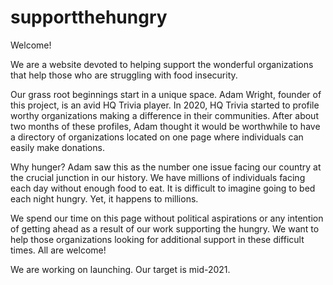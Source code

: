 # supportthehungry
Welcome!

We are a website devoted to helping support the wonderful organizations that help those who are struggling with food insecurity.

Our grass root beginnings start in a unique space. Adam Wright, founder of this project, is an avid HQ Trivia player. In 2020, HQ Trivia started to profile worthy organizations making a difference in their communities. After about two months of these profiles, Adam thought it would be worthwhile to have a directory of organizations located on one page where individuals can easily make donations.

Why hunger? Adam saw this as the number one issue facing our country at the crucial junction in our history. We have millions of individuals facing each day without enough food to eat. It is difficult to imagine going to bed each night hungry. Yet, it happens to millions.

We spend our time on this page without political aspirations or any intention of getting ahead as a result of our work supporting the hungry. We want to help those organizations looking for additional support in these difficult times. All are welcome!

We are working on launching. Our target is mid-2021.
